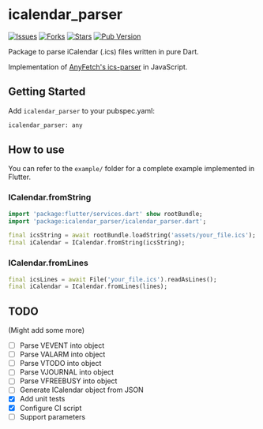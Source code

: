 # icalendar_parser

[![Issues](https://img.shields.io/github/issues/TesteurManiak/icalendar_parser)](https://github.com/TesteurManiak/icalendar_parser/issues)
[![Forks](https://img.shields.io/github/forks/TesteurManiak/icalendar_parser)](https://github.com/TesteurManiak/icalendar_parser/network/members)
[![Stars](https://img.shields.io/github/stars/TesteurManiak/icalendar_parser)](https://github.com/TesteurManiak/icalendar_parser/stargazers)
[![Pub Version](https://img.shields.io/pub/v/icalendar_parser?color=blue&logo=dart)](https://pub.dev/packages/icalendar_parser)

Package to parse iCalendar (.ics) files written in pure Dart.

Implementation of [AnyFetch's ics-parser](https://github.com/AnyFetch/ics-parser) in JavaScript.

## Getting Started

Add `icalendar_parser` to your pubspec.yaml:

```bash
icalendar_parser: any
```

## How to use

You can refer to the `example/` folder for a complete example implemented in Flutter.

### ICalendar.fromString

```dart
import 'package:flutter/services.dart' show rootBundle;
import 'package:icalendar_parser/icalendar_parser.dart';

final icsString = await rootBundle.loadString('assets/your_file.ics');
final iCalendar = ICalendar.fromString(icsString);
```

### ICalendar.fromLines

```dart
final icsLines = await File('your_file.ics').readAsLines();
final iCalendar = ICalendar.fromLines(lines);
```

## TODO

(Might add some more)

* [ ] Parse VEVENT into object
* [ ] Parse VALARM into object
* [ ] Parse VTODO into object
* [ ] Parse VJOURNAL into object
* [ ] Parse VFREEBUSY into object
* [ ] Generate ICalendar object from JSON
* [x] Add unit tests
* [x] Configure CI script
* [ ] Support parameters
